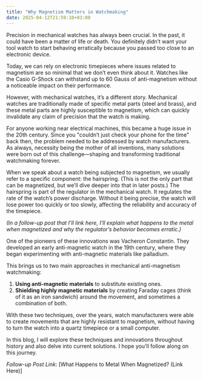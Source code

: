 ```yaml
---
title: "Why Magnetism Matters in Watchmaking"
date: 2025-04-12T21:59:10+03:00
---
```


Precision in mechanical watches has always been crucial. In the past, it could have been a matter of life or death. You definitely didn’t want your tool watch to start behaving erratically because you passed too close to an electronic device. 

Today, we can rely on electronic timepieces where issues related to magnetism are so minimal that we don’t even think about it. Watches like the Casio G-Shock can withstand up to 60 Gauss of anti-magnetism without a noticeable impact on their performance.

However, with mechanical watches, it’s a different story. Mechanical watches are traditionally made of specific metal parts (steel and brass), and these metal parts are highly susceptible to magnetism, which can quickly invalidate any claim of precision that the watch is making.

For anyone working near electrical machines, this became a huge issue in the 20th century. Since you "couldn’t just check your phone for the time" back then, the problem needed to be addressed by watch manufacturers. As always, necessity being the mother of all inventions, many solutions were born out of this challenge—shaping and transforming traditional watchmaking forever.

When we speak about a watch being subjected to magnetism, we usually refer to a specific component: the hairspring. (This is not the only part that can be magnetized, but we’ll dive deeper into that in later posts.) The hairspring is part of the regulator in the mechanical watch. It regulates the rate of the watch’s power discharge. Without it being precise, the watch will lose power too quickly or too slowly, affecting the reliability and accuracy of the timepiece.

*(In a follow-up post that I’ll link here, I’ll explain what happens to the metal when magnetized and why the regulator’s behavior becomes erratic.)*

One of the pioneers of these innovations was Vacheron Constantin. They developed an early anti-magnetic watch in the 19th century, where they began experimenting with anti-magnetic materials like palladium.

This brings us to two main approaches in mechanical anti-magnetism watchmaking: 
1. **Using anti-magnetic materials** to substitute existing ones.
2. **Shielding highly magnetic materials** by creating Faraday cages (think of it as an iron sandwich) around the movement, and sometimes a combination of both.

With these two techniques, over the years, watch manufacturers were able to create movements that are highly resistant to magnetism, without having to turn the watch into a quartz timepiece or a small computer.

In this blog, I will explore these techniques and innovations throughout history and also delve into current solutions. I hope you’ll follow along on this journey.

*Follow-up Post Link*: [What Happens to Metal When Magnetized? (Link Here)]
